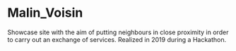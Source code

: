 # Malin_Voisin
Showcase site with the aim of putting neighbours in close proximity in order to carry out an exchange of services. Realized in 2019 during a Hackathon.
